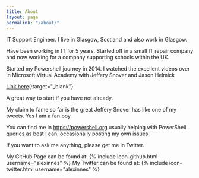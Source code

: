 ```yaml
---
title: About
layout: page
permalink: "/about/"
---
```

IT Support Engineer. I live in Glasgow, Scotland and also work in Glasgow.

Have been working in IT for 5 years. Started off in a small IT repair company and now working for a company supporting schools within the UK.

Started my Powershell journey in 2014\. I watched the excellent videos over in Microsoft Virtual Academy with Jeffery Snover and Jason Helmick

[Link here](https://mva.microsoft.com/en-US/training-courses/getting-started-with-powershell-30-jump-start-8276){:target="_blank"}

A great way to start if you have not already.

My claim to fame so far is the great Jeffery Snover has like one of my tweets. Yes I am a fan boy.

You can find me in https://powershell.org usually helping with PowerShell queries as best I can, occasionally posting my own issues.

If you want to ask me anything, please get me in Twitter.

My GitHub Page can be found at: {% include icon-github.html username="alexinnes" %} My Twitter can be found at: {% include icon-twitter.html username="alexinnes" %}